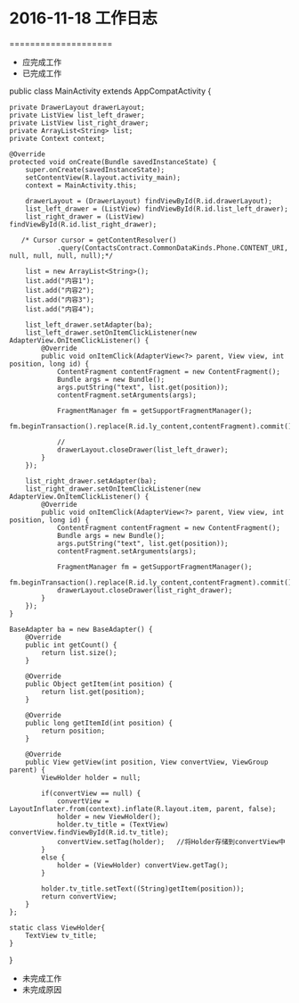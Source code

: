 # 2016-11-18 工作日志
====================
* 应完成工作
* 已完成工作

public class MainActivity extends AppCompatActivity {

    private DrawerLayout drawerLayout;
    private ListView list_left_drawer;
    private ListView list_right_drawer;
    private ArrayList<String> list;
    private Context context;

    @Override
    protected void onCreate(Bundle savedInstanceState) {
        super.onCreate(savedInstanceState);
        setContentView(R.layout.activity_main);
        context = MainActivity.this;

        drawerLayout = (DrawerLayout) findViewById(R.id.drawerLayout);
        list_left_drawer = (ListView) findViewById(R.id.list_left_drawer);
        list_right_drawer = (ListView) findViewById(R.id.list_right_drawer);

       /* Cursor cursor = getContentResolver()
                .query(ContactsContract.CommonDataKinds.Phone.CONTENT_URI, null, null, null, null);*/

        list = new ArrayList<String>();
        list.add("内容1");
        list.add("内容2");
        list.add("内容3");
        list.add("内容4");

        list_left_drawer.setAdapter(ba);
        list_left_drawer.setOnItemClickListener(new AdapterView.OnItemClickListener() {
            @Override
            public void onItemClick(AdapterView<?> parent, View view, int position, long id) {
                ContentFragment contentFragment = new ContentFragment();
                Bundle args = new Bundle();
                args.putString("text", list.get(position));
                contentFragment.setArguments(args);

                FragmentManager fm = getSupportFragmentManager();
                fm.beginTransaction().replace(R.id.ly_content,contentFragment).commit();

                //
                drawerLayout.closeDrawer(list_left_drawer);
            }
        });

        list_right_drawer.setAdapter(ba);
        list_right_drawer.setOnItemClickListener(new AdapterView.OnItemClickListener() {
            @Override
            public void onItemClick(AdapterView<?> parent, View view, int position, long id) {
                ContentFragment contentFragment = new ContentFragment();
                Bundle args = new Bundle();
                args.putString("text", list.get(position));
                contentFragment.setArguments(args);

                FragmentManager fm = getSupportFragmentManager();
                fm.beginTransaction().replace(R.id.ly_content,contentFragment).commit();
                drawerLayout.closeDrawer(list_right_drawer);
            }
        });
    }

    BaseAdapter ba = new BaseAdapter() {
        @Override
        public int getCount() {
            return list.size();
        }

        @Override
        public Object getItem(int position) {
            return list.get(position);
        }

        @Override
        public long getItemId(int position) {
            return position;
        }

        @Override
        public View getView(int position, View convertView, ViewGroup parent) {
            ViewHolder holder = null;

            if(convertView == null) {
                convertView = LayoutInflater.from(context).inflate(R.layout.item, parent, false);
                holder = new ViewHolder();
                holder.tv_title = (TextView) convertView.findViewById(R.id.tv_title);
                convertView.setTag(holder);   //将Holder存储到convertView中
            }
            else {
                holder = (ViewHolder) convertView.getTag();
            }

            holder.tv_title.setText((String)getItem(position));
            return convertView;
        }
    };

    static class ViewHolder{
        TextView tv_title;
    }


}
* 未完成工作
* 未完成原因
